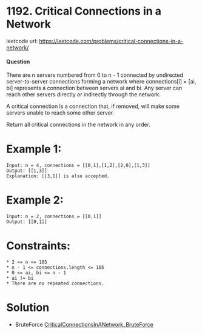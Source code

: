 # 1192. Critical Connections in a Network
 
leetcode url: https://leetcode.com/problems/critical-connections-in-a-network/

 
#### Question
There are n servers numbered from 0 to n - 1 connected by undirected server-to-server connections forming a network where connections[i] = [ai, bi] represents a connection between servers ai and bi. Any server can reach other servers directly or indirectly through the network.

A critical connection is a connection that, if removed, will make some servers unable to reach some other server.

Return all critical connections in the network in any order.
# Example 1:

```
Input: n = 4, connections = [[0,1],[1,2],[2,0],[1,3]]
Output: [[1,3]]
Explanation: [[3,1]] is also accepted.
 ```
 
# Example 2:

```
Input: n = 2, connections = [[0,1]]
Output: [[0,1]]
```

# Constraints:

```
* 2 <= n <= 105
* n - 1 <= connections.length <= 105
* 0 <= ai, bi <= n - 1
* ai != bi
* There are no repeated connections.
 ```
 
# Solution
 * BruteForce [CriticalConnectionsInANetwork_BruteForce](CriticalConnectionsInANetwork_BruteForce.cs)
